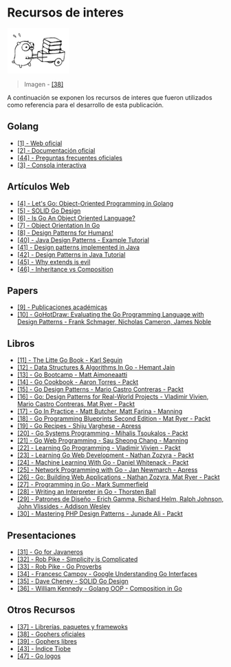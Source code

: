 # Recursos de interes

![](/assets/ref.png)

> Imagen - [\[38\]](recursos.md)

A continuación se exponen los recursos de interes que fueron utilizados como referencia para el desarrollo de esta publicación.

## Golang

* [\[1\] - Web oficial](https://golang.org/)
* [\[2\] - Documentación oficial](https://golang.org/doc/)
* [\[44\] - Preguntas frecuentes oficiales](https://golang.org/doc/faq)
* [\[3\] - Consola interactiva](https://play.golang.org/)

## Artículos Web

* [\[4\] - Let's Go: Object-Oriented Programming in Golang](https://code.tutsplus.com/tutorials/lets-go-object-oriented-programming-in-golang--cms-26540)
* [\[5\] - SOLID Go Design](https://dave.cheney.net/2016/08/20/solid-go-design)
* [\[6\] - Is Go An Object Oriented Language?](http://spf13.com/post/is-go-object-oriented/)
* [\[7\] - Object Orientation In Go](https://katcipis.github.io/blog/object-orientation-go/)
* [\[8\] - Design Patterns for Humans!](https://github.com/kamranahmedse/design-patterns-for-humans)
* [\[40\] - Java Design Patterns - Example Tutorial](https://www.journaldev.com/1827/java-design-patterns-example-tutorial)
* [\[41\] - Design patterns implemented in Java](http://java-design-patterns.com/)
* [\[42\] - Design Patterns in Java Tutorial](https://www.tutorialspoint.com/design_pattern/)
* [\[45\] - Why extends is evil](https://www.javaworld.com/article/2073649/core-java/why-extends-is-evil.html)
* [\[46\] - Inheritance vs Composition](https://www.techjini.com/blog/inheritance-vs-composition/)

## Papers

* [\[9\] - Publicaciones académicas](https://github.com/golang/go/wiki/ResearchPapers)
* [\[10\] - GoHotDraw: Evaluating the Go Programming Language with Design Patterns - Frank Schmager, Nicholas Cameron, James Noble](http://citeseerx.ist.psu.edu/viewdoc/download?doi=10.1.1.188.5524&rep=rep1&type=pdf)

## Libros

* [\[11\] - The Litte Go Book - Karl Seguin](https://github.com/karlseguin/the-little-go-book)
* [\[12\] - Data Structures & Algorithms In Go - Hemant Jain](https://www.amazon.com/Data-Structures-Algorithms-Hemant-Jain-ebook/dp/B075TBM9KS)
* [\[13\] - Go Bootcamp - Matt Aimoneaatti](http://www.golangbootcamp.com/)
* [\[14\] - Go Cookbook - Aaron Torres - Packt](https://www.packtpub.com/application-development/go-cookbook)
* [\[15\] - Go Design Patterns - Mario Castro Contreras - Packt](https://www.packtpub.com/application-development/go-design-patterns)
* [\[16\] - Go: Design Patterns for Real-World Projects - Vladimir Vivien, Mario Castro Contreras, Mat Ryer - Packt](https://www.packtpub.com/application-development/go-design-patterns-real-world-projects)
* [\[17\] - Go In Practice - Matt Butcher, Matt Farina - Manning](https://www.manning.com/books/go-in-practice)
* [\[18\] - Go Programming Blueprints Second Edition - Mat Ryer - Packt](https://www.packtpub.com/application-development/go-programming-blueprints-second-edition)
* [\[19\] - Go Recipes - Shiju Varghese - Apress](https://www.apress.com/br/book/9781484211892)
* [\[20\] - Go Systems Programming - Mihalis Tsoukalos - Packt](https://www.packtpub.com/networking-and-servers/go-systems-programming)
* [\[21\] - Go Web Programming - Sau Sheong Chang - Manning](https://www.manning.com/books/go-web-programming)
* [\[22\] - Learning Go Programming - Vladimir Vivien - Packt](https://www.packtpub.com/application-development/learning-go-programming)
* [\[23\] - Learning Go Web Development - Nathan Zozyra - Packt](https://www.packtpub.com/web-development/learning-go-web-development)
* [\[24\] - Machine Learning With Go - Daniel Whitenack - Packt](https://www.packtpub.com/big-data-and-business-intelligence/machine-learning-go)
* [\[25\] - Network Programming with Go - Jan Newmarch - Apress](https://www.apress.com/de/book/9781484226919)
* [\[26\] - Go: Building Web Applications - Nathan Zozyra, Mat Ryer - Packt](https://www.packtpub.com/application-development/go-building-web-applications)
* [\[27\] - Programming in Go - Mark Summerfield](https://www.amazon.com/Programming-Go-Creating-Applications-Developers/dp/0321774639)
* [\[28\] - Writing an Interpreter in Go - Thorsten Ball](https://interpreterbook.com/)
* [\[29\] - Patrones de Diseño - Erich Gamma, Richard Helm, Ralph Johnson, John Vlissides - Addison Wesley](https://www.amazon.es/Patrones-diseño-Erich-Gamma/dp/8478290591)
* [\[30\] - Mastering PHP Design Patterns - Junade Ali - Packt](https://www.packtpub.com/application-development/mastering-php-design-patterns)

## Presentaciones

* [\[31\] - Go for Javaneros](https://talks.golang.org/2014/go4java.slide#1)
* [\[32\] - Rob Pike - Simplicity is Complicated](https://www.youtube.com/watch?v=rFejpH_tAHM)
* [\[33\] - Rob Pike - Go Proverbs](https://www.youtube.com/watch?v=PAAkCSZUG1c)
* [\[34\] - Francesc Campoy - Google Understanding Go Interfaces](https://www.youtube.com/watch?v=F4wUrj6pmSI)
* [\[35\] - Dave Cheney - SOLID Go Design](https://www.youtube.com/watch?v=zzAdEt3xZ1M)
* [\[36\] - William Kennedy - Golang OOP - Composition in Go](https://www.youtube.com/watch?v=194blNHDdd0)

## Otros Recursos

* [\[37\] - Librerías, paquetes y framewoks](https://github.com/avelino/awesome-go)
* [\[38\] - Gophers oficiales](https://golang.org/doc/gopher/)
* [\[39\] - Gophers libres](https://github.com/golang-samples/gopher-vector)
* [\[43\] - Índice Tiobe](https://www.tiobe.com/tiobe-index/)
* [\[47\] - Go logos](https://golang.org/s/logos)
